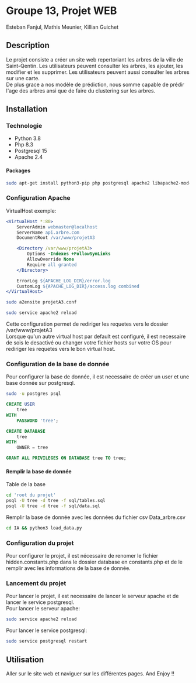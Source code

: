 # Groupe 13, Projet WEB

Esteban Fanjul, Mathis Meunier, Killian Guichet

## Description
Le projet consiste a créer un site web repertoriant les arbres de la ville de Saint-Qentin. Les utilisateurs peuvent consulter les arbres, les ajouter, les modifier et les supprimer. Les utilisateurs peuvent aussi consulter les arbres sur une carte.  
De plus grace a nos modèle de prédiction, nous somme capable de prédir l'age des arbres ansi que de faire du clustering sur les arbres.  

## Installation
### Technologie
- Python 3.8
- Php 8.3
- Postgresql 15
- Apache 2.4

#### Packages
```bash
sudo apt-get install python3-pip php postgresql apache2 libapache2-mod-php php-pgsql postgresql-contrib postgresql-server python3-asyncpg python3-pandas python3-sklearn -y
```

### Configuration Apache
VirtualHost exemple:
```apache
<VirtualHost *:80>
    ServerAdmin webmaster@localhost
    ServerName api.arbre.com
    DocumentRoot /var/www/projetA3

    <Directory /var/www/projetA3>
        Options -Indexes +FollowSymLinks
        AllowOverride None
        Require all granted
    </Directory>

    ErrorLog ${APACHE_LOG_DIR}/error.log
    CustomLog ${APACHE_LOG_DIR}/access.log combined
</VirtualHost>
```
```bash
sudo a2ensite projetA3.conf
```
```bash
sudo service apache2 reload
```

Cette configuration permet de rediriger les requetes vers le dossier /var/www/projetA3    
Lorsque qu'un autre virtual host par default est configuré, il est necessaire de sois le desactivé ou changer votre fichier hosts sur votre OS pour rediriger les requetes vers le bon virtual host.  

### Configuration de la base de donnée
Pour configurer la base de donnée, il est necessaire de créer un user et une base donnée sur postgresql.
```bash
sudo -u postgres psql
```
```sql
CREATE USER
    tree
WITH
    PASSWORD 'tree';
```
```sql
CREATE DATABASE
    tree
WITH
    OWNER = tree
```
```sql
GRANT ALL PRIVILEGES ON DATABASE tree TO tree;
```

#### Remplir la base de donnée
Table de la base
```bash
cd 'root du projet'
psql -U tree -d tree -f sql/tables.sql
psql -U tree -d tree -f sql/data.sql
```
Remplir la base de donnée avec les données du fichier csv Data_arbre.csv
```bash
cd IA && python3 load_data.py
```

### Configuration du projet
Pour configurer le projet, il est nécessaire de renomer le fichier hidden.constants.php dans le dossier database en constants.php et de le remplir avec les informations de la base de donnée.  

### Lancement du projet
Pour lancer le projet, il est necessaire de lancer le serveur apache et de lancer le service postgresql.  
Pour lancer le serveur apache:
```bash
sudo service apache2 reload
```
Pour lancer le service postgresql:
```bash
sudo service postgresql restart
```

## Utilisation
Aller sur le site web et naviguer sur les différentes pages. And Enjoy !!
